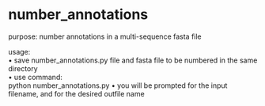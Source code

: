 # number_annotations

purpose: number annotations in a multi-sequence fasta file <br>

usage:<br>
• save number_annotations.py file and fasta file to be numbered in the same directory<br>
• use command:<br>
python number_annotations.py
• you will be prompted for the input filename, and for the desired outfile name
